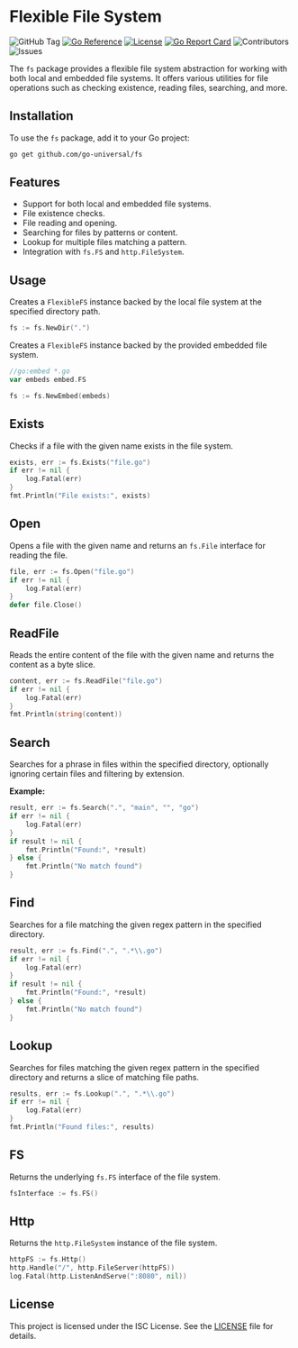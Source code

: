 # Flexible File System

![GitHub Tag](https://img.shields.io/github/v/tag/go-universal/fs?sort=semver&label=version)
[![Go Reference](https://pkg.go.dev/badge/github.com/go-universal/fs.svg)](https://pkg.go.dev/github.com/go-universal/fs)
[![License](https://img.shields.io/badge/license-ISC-blue.svg)](https://github.com/go-universal/fs/blob/main/LICENSE)
[![Go Report Card](https://goreportcard.com/badge/github.com/go-universal/fs)](https://goreportcard.com/report/github.com/go-universal/fs)
![Contributors](https://img.shields.io/github/contributors/go-universal/fs)
![Issues](https://img.shields.io/github/issues/go-universal/fs)

The `fs` package provides a flexible file system abstraction for working with both local and embedded file systems. It offers various utilities for file operations such as checking existence, reading files, searching, and more.

## Installation

To use the `fs` package, add it to your Go project:

```bash
go get github.com/go-universal/fs
```

## Features

- Support for both local and embedded file systems.
- File existence checks.
- File reading and opening.
- Searching for files by patterns or content.
- Lookup for multiple files matching a pattern.
- Integration with `fs.FS` and `http.FileSystem`.

## Usage

Creates a `FlexibleFS` instance backed by the local file system at the specified directory path.

```go
fs := fs.NewDir(".")
```

Creates a `FlexibleFS` instance backed by the provided embedded file system.

```go
//go:embed *.go
var embeds embed.FS

fs := fs.NewEmbed(embeds)
```

## Exists

Checks if a file with the given name exists in the file system.

```go
exists, err := fs.Exists("file.go")
if err != nil {
    log.Fatal(err)
}
fmt.Println("File exists:", exists)
```

## Open

Opens a file with the given name and returns an `fs.File` interface for reading the file.

```go
file, err := fs.Open("file.go")
if err != nil {
    log.Fatal(err)
}
defer file.Close()
```

## ReadFile

Reads the entire content of the file with the given name and returns the content as a byte slice.

```go
content, err := fs.ReadFile("file.go")
if err != nil {
    log.Fatal(err)
}
fmt.Println(string(content))
```

## Search

Searches for a phrase in files within the specified directory, optionally ignoring certain files and filtering by extension.

**Example:**

```go
result, err := fs.Search(".", "main", "", "go")
if err != nil {
    log.Fatal(err)
}
if result != nil {
    fmt.Println("Found:", *result)
} else {
    fmt.Println("No match found")
}
```

## Find

Searches for a file matching the given regex pattern in the specified directory.

```go
result, err := fs.Find(".", ".*\\.go")
if err != nil {
    log.Fatal(err)
}
if result != nil {
    fmt.Println("Found:", *result)
} else {
    fmt.Println("No match found")
}
```

## Lookup

Searches for files matching the given regex pattern in the specified directory and returns a slice of matching file paths.

```go
results, err := fs.Lookup(".", ".*\\.go")
if err != nil {
    log.Fatal(err)
}
fmt.Println("Found files:", results)
```

## FS

Returns the underlying `fs.FS` interface of the file system.

```go
fsInterface := fs.FS()
```

## Http

Returns the `http.FileSystem` instance of the file system.

```go
httpFS := fs.Http()
http.Handle("/", http.FileServer(httpFS))
log.Fatal(http.ListenAndServe(":8080", nil))
```

## License

This project is licensed under the ISC License. See the [LICENSE](LICENSE) file for details.
